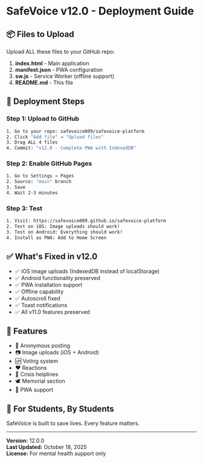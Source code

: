 # SafeVoice v12.0 - Deployment Guide

## 📦 Files to Upload

Upload ALL these files to your GitHub repo:

1. **index.html** - Main application
2. **manifest.json** - PWA configuration
3. **sw.js** - Service Worker (offline support)
4. **README.md** - This file

## 🚀 Deployment Steps

### Step 1: Upload to GitHub
```bash
1. Go to your repo: safevoice009/safevoice-platform
2. Click "Add file" → "Upload files"
3. Drag ALL 4 files
4. Commit: "v12.0 - Complete PWA with IndexedDB"
```

### Step 2: Enable GitHub Pages
```bash
1. Go to Settings → Pages
2. Source: "main" branch
3. Save
4. Wait 2-3 minutes
```

### Step 3: Test
```bash
1. Visit: https://safevoice009.github.io/safevoice-platform
2. Test on iOS: Image uploads should work!
3. Test on Android: Everything should work!
4. Install as PWA: Add to Home Screen
```

## ✅ What's Fixed in v12.0

- ✅ iOS image uploads (IndexedDB instead of localStorage)
- ✅ Android functionality preserved
- ✅ PWA installation support
- ✅ Offline capability
- ✅ Autoscroll fixed
- ✅ Toast notifications
- ✅ All v11.0 features preserved

## 🎯 Features

- 📝 Anonymous posting
- 📷 Image uploads (iOS + Android)
- 🆙 Voting system
- ❤️ Reactions
- 🏥 Crisis helplines
- 🕊️ Memorial section
- 📱 PWA support

## 💚 For Students, By Students

SafeVoice is built to save lives. Every feature matters.

---

**Version:** 12.0.0  
**Last Updated:** October 18, 2025  
**License:** For mental health support only

